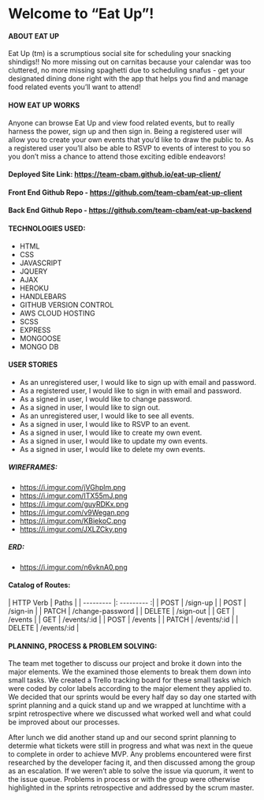 # **Welcome to “Eat Up”!**

#### ABOUT EAT UP
Eat Up (tm) is a scrumptious social site for scheduling your snacking shindigs!!  No more missing out on carnitas because your calendar was too cluttered, no more missing spaghetti due to scheduling snafus - get your designated dining done right with the app that helps you find and manage food related events you’ll want to attend!

#### HOW EAT UP WORKS
Anyone can browse Eat Up and view food related events, but to really harness the power, sign up and then sign in.  Being a registered user will allow you to create your own events that you’d like to draw the public to.  As a registered user you’ll also be able to RSVP to events of interest to you so you don’t miss a chance to attend those exciting edible endeavors!
#### Deployed Site Link:  <https://team-cbam.github.io/eat-up-client/>
#### Front End Github Repo - <https://github.com/team-cbam/eat-up-client>
#### Back End Github Repo - <https://github.com/team-cbam/eat-up-backend>

#### TECHNOLOGIES USED:
-   HTML
-   CSS
-   JAVASCRIPT
-   JQUERY
-   AJAX
-   HEROKU
-   HANDLEBARS
-   GITHUB VERSION CONTROL
-   AWS CLOUD HOSTING
-   SCSS
-   EXPRESS
-   MONGOOSE
-   MONGO DB


#### USER STORIES
-   As an unregistered user, I would like to sign up with email and password.
-   As a registered user, I would like to sign in with email and password.
-   As a signed in user, I would like to change password.
-   As a signed in user, I would like to sign out.
-   As an unregistered user, I would like to see all events.
-   As a signed in user, I would like to RSVP to an event.
-   As a signed in user, I would like to create my own event.
-   As a signed in user, I would like to update my own events.
-   As a signed in user, I would like to delete my own events.

##### WIREFRAMES:
-   <https://i.imgur.com/jVGhplm.png>
-   <https://i.imgur.com/ITX55mJ.png>
-   <https://i.imgur.com/guyRDKx.png>
-   <https://i.imgur.com/v9Wegan.png>
-   <https://i.imgur.com/KBiekoC.png>
-   <https://i.imgur.com/JXLZCky.png>

##### ERD:
-   <https://i.imgur.com/n6vknA0.png>

#### Catalog of Routes:
| HTTP Verb    | Paths    |
| --------- |: --------- :|
| POST     | /sign-up |
| POST     | /sign-in     |
| PATCH | /change-password  |
| DELETE | /sign-out      |
| GET | /events      |
| GET | /events/:id      |
| POST | /events      |
| PATCH | /events/:id      |
| DELETE | /events/:id      |

#### PLANNING, PROCESS & PROBLEM SOLVING:
The team met together to discuss our project and broke it down into the major elements.  We the examined those elements to break them down into small tasks.  We created a Trello tracking board for these small tasks which were coded by color labels according to the major element they applied to.  We decided that our sprints would be every half day so  day one started with sprint planning and a quick stand up and we wrapped at lunchtime with a srpint retrospective where we discussed what worked well and what could be improved about our processes.


After lunch we did another stand up and our second sprint planning to determie what tickets were still in progress and what was next in the queue to complete in order to achieve MVP.  Any problems encountered were first researched by the developer facing it, and then discussed among the group as an escalation. If we weren’t able to solve the issue via quorum, it went to the issue queue.
Problems in process or with the group were otherwise highlighted in the sprints retrospective and addressed by the scrum master.
